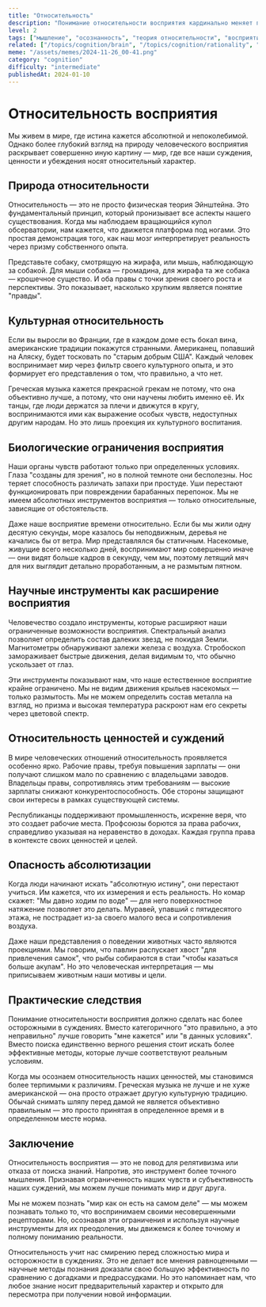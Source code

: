 ```yaml
---
title: "Относительность"
description: "Понимание относительности восприятия кардинально меняет поведение людей."
level: 2
tags: ["мышление", "осознанность", "теория относительности", "восприятие"]
related: ["/topics/cognition/brain", "/topics/cognition/rationality", "/topics/cognition/science"]
meme: "/assets/memes/2024-11-26_00-41.png"
category: "cognition"
difficulty: "intermediate"
publishedAt: 2024-01-10
---
```



# Относительность восприятия

Мы живем в мире, где истина кажется абсолютной и непоколебимой. Однако более глубокий взгляд на природу человеческого восприятия раскрывает совершенно иную картину — мир, где все наши суждения, ценности и убеждения носят относительный характер.

## Природа относительности

Относительность — это не просто физическая теория Эйнштейна. Это фундаментальный принцип, который пронизывает все аспекты нашего существования. Когда мы наблюдаем вращающийся купол обсерватории, нам кажется, что движется платформа под ногами. Это простая демонстрация того, как наш мозг интерпретирует реальность через призму собственного опыта.

Представьте собаку, смотрящую на жирафа, или мышь, наблюдающую за собакой. Для мыши собака — громадина, для жирафа та же собака — крошечное существо. И оба правы с точки зрения своего роста и перспективы. Это показывает, насколько хрупким является понятие "правды".

## Культурная относительность

Если вы выросли во Франции, где в каждом доме есть бокал вина, американские традиции покажутся странными. Американец, попавший на Аляску, будет тосковать по "старым добрым США". Каждый человек воспринимает мир через фильтр своего культурного опыта, и это формирует его представления о том, что правильно, а что нет.

Греческая музыка кажется прекрасной грекам не потому, что она объективно лучше, а потому, что они научены любить именно её. Их танцы, где люди держатся за плечи и движутся в кругу, воспринимаются ими как выражение особых чувств, недоступных другим народам. Но это лишь проекция их культурного воспитания.

## Биологические ограничения восприятия

Наши органы чувств работают только при определенных условиях. Глаза "созданы для зрения", но в полной темноте они бесполезны. Нос теряет способность различать запахи при простуде. Уши перестают функционировать при повреждении барабанных перепонок. Мы не имеем абсолютных инструментов восприятия — только относительные, зависящие от обстоятельств.

Даже наше восприятие времени относительно. Если бы мы жили одну десятую секунды, море казалось бы неподвижным, деревья не качались бы от ветра. Мир представлялся бы статичным. Насекомые, живущие всего несколько дней, воспринимают мир совершенно иначе — они видят больше кадров в секунду, чем мы, поэтому летящий мяч для них выглядит детально проработанным, а не размытым пятном.

## Научные инструменты как расширение восприятия

Человечество создало инструменты, которые расширяют наши ограниченные возможности восприятия. Спектральный анализ позволяет определить состав далеких звезд, не покидая Земли. Магнитометры обнаруживают залежи железа с воздуха. Стробоскоп замораживает быстрые движения, делая видимым то, что обычно ускользает от глаз.

Эти инструменты показывают нам, что наше естественное восприятие крайне ограничено. Мы не видим движения крыльев насекомых — только размытость. Мы не можем определить состав металла на взгляд, но призма и высокая температура раскроют нам его секреты через цветовой спектр.

## Относительность ценностей и суждений

В мире человеческих отношений относительность проявляется особенно ярко. Рабочие правы, требуя повышения зарплаты — они получают слишком мало по сравнению с владельцами заводов. Владельцы правы, сопротивляясь этим требованиям — высокие зарплаты снижают конкурентоспособность. Обе стороны защищают свои интересы в рамках существующей системы.

Республиканцы поддерживают промышленность, искренне веря, что это создает рабочие места. Профсоюзы борются за права рабочих, справедливо указывая на неравенство в доходах. Каждая группа права в контексте своих ценностей и целей.

## Опасность абсолютизации

Когда люди начинают искать "абсолютную истину", они перестают учиться. Им кажется, что их измерения и есть реальность. Но комар скажет: "Мы давно ходим по воде" — для него поверхностное натяжение позволяет это делать. Муравей, упавший с пятидесятого этажа, не пострадает из-за своего малого веса и сопротивления воздуха.

Даже наши представления о поведении животных часто являются проекциями. Мы говорим, что павлин распускает хвост "для привлечения самок", что рыбы собираются в стаи "чтобы казаться больше акулам". Но это человеческая интерпретация — мы приписываем животным наши мотивы и цели.

## Практические следствия

Понимание относительности восприятия должно сделать нас более осторожными в суждениях. Вместо категоричного "это правильно, а это неправильно" лучше говорить "мне кажется" или "в данных условиях". Вместо поиска единственно верного решения стоит искать более эффективные методы, которые лучше соответствуют реальным условиям.

Когда мы осознаем относительность наших ценностей, мы становимся более терпимыми к различиям. Греческая музыка не лучше и не хуже американской — она просто отражает другую культурную традицию. Обычай снимать шляпу перед дамой не является объективно правильным — это просто принятая в определенное время и в определенном месте норма.

## Заключение

Относительность восприятия — это не повод для релятивизма или отказа от поиска знаний. Напротив, это инструмент более точного мышления. Признавая ограниченность наших чувств и субъективность наших суждений, мы можем лучше понимать мир и друг друга.

Мы не можем познать "мир как он есть на самом деле" — мы можем познавать только то, что воспринимаем своими несовершенными рецепторами. Но, осознавая эти ограничения и используя научные инструменты для их преодоления, мы движемся к более точному и полному пониманию реальности.

Относительность учит нас смирению перед сложностью мира и осторожности в суждениях. Это не делает все мнения равноценными — научные методы познания доказали свою большую эффективность по сравнению с догадками и предрассудками. Но это напоминает нам, что любое знание носит предварительный характер и открыто для пересмотра при получении новой информации.